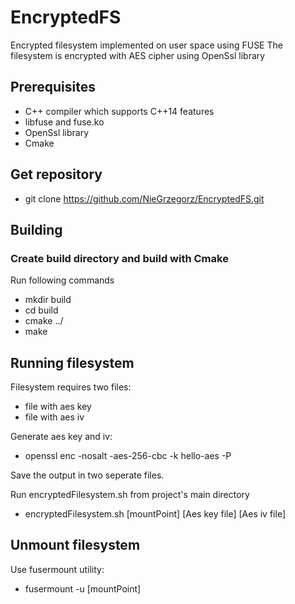 # EncryptedFS
Encrypted filesystem implemented on user space using FUSE
The filesystem is encrypted with AES cipher using OpenSsl library

## Prerequisites
- C++ compiler which supports C++14 features
- libfuse and fuse.ko 
- OpenSsl library 
- Cmake 

## Get repository 
* git clone https://github.com/NieGrzegorz/EncryptedFS.git

## Building
### Create build directory and build with Cmake
Run following commands
* mkdir build 
* cd build 
* cmake ../
* make

## Running filesystem
Filesystem requires two files: 
* file with aes key 
* file with aes iv 

Generate aes key and iv: 
* openssl enc -nosalt -aes-256-cbc -k hello-aes -P

Save the output in two seperate files. 

Run encryptedFilesystem.sh from project's main directory
* encryptedFilesystem.sh [mountPoint] [Aes key file] [Aes iv file]

## Unmount filesystem 
Use fusermount utility: 
* fusermount -u [mountPoint]
